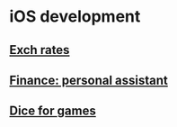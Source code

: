 # iOS development

##  [Exch rates](exch "Read more about project")

##  [Finance: personal assistant](finance "Read more about project")

##  [Dice for games](dice "Read more about project")
